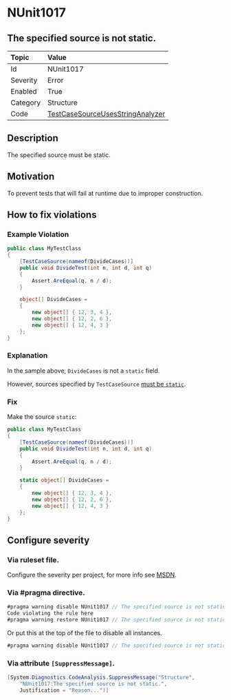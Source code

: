 # NUnit1017

## The specified source is not static.

| Topic    | Value
| :--      | :--
| Id       | NUnit1017
| Severity | Error
| Enabled  | True
| Category | Structure
| Code     | [TestCaseSourceUsesStringAnalyzer](https://github.com/nunit/nunit.analyzers/blob/0.4.0/src/nunit.analyzers/TestCaseSourceUsage/TestCaseSourceUsesStringAnalyzer.cs)

## Description

The specified source must be static.

## Motivation

To prevent tests that will fail at runtime due to improper construction.

## How to fix violations

### Example Violation

```csharp
public class MyTestClass
{
    [TestCaseSource(nameof(DivideCases))]
    public void DivideTest(int n, int d, int q)
    {
        Assert.AreEqual(q, n / d);
    }

    object[] DivideCases =
    {
        new object[] { 12, 3, 4 },
        new object[] { 12, 2, 6 },
        new object[] { 12, 4, 3 }
    };
}
```

### Explanation

In the sample above, `DivideCases` is not a `static` field.

However, sources specified by `TestCaseSource` [must be `static`](xref:testcasesourceattribute).

### Fix

Make the source `static`:

```csharp
public class MyTestClass
{
    [TestCaseSource(nameof(DivideCases))]
    public void DivideTest(int n, int d, int q)
    {
        Assert.AreEqual(q, n / d);
    }

    static object[] DivideCases =
    {
        new object[] { 12, 3, 4 },
        new object[] { 12, 2, 6 },
        new object[] { 12, 4, 3 }
    };
}
```

<!-- start generated config severity -->
## Configure severity

### Via ruleset file.

Configure the severity per project, for more info see [MSDN](https://msdn.microsoft.com/en-us/library/dd264949.aspx).

### Via #pragma directive.

```csharp
#pragma warning disable NUnit1017 // The specified source is not static.
Code violating the rule here
#pragma warning restore NUnit1017 // The specified source is not static.
```

Or put this at the top of the file to disable all instances.

```csharp
#pragma warning disable NUnit1017 // The specified source is not static.
```

### Via attribute `[SuppressMessage]`.

```csharp
[System.Diagnostics.CodeAnalysis.SuppressMessage("Structure",
    "NUnit1017:The specified source is not static.",
    Justification = "Reason...")]
```
<!-- end generated config severity -->
